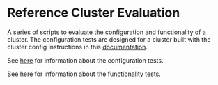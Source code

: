 # Reference Cluster Evaluation

A series of scripts to evaluate the configuration and functionality  of a cluster. The configuration tests are designed for a cluster built with the cluster config instructions in this [documentation](https://docs.openflighthpc.org/reference_clusters/ref_cluster_centos8/introduction/).

See [here](https://docs.openflighthpc.org/reference_clusters/ref_cluster_centos8/configuration_testing/) for information about the configuration tests.

See [here](https://docs.openflighthpc.org/functionality_testing/automatic_tests/) for information about the functionality tests.
